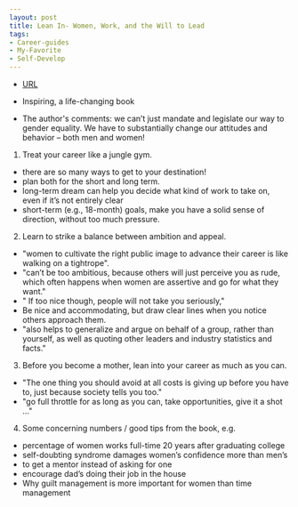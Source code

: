 ```yaml
---
layout: post
title: Lean In- Women, Work, and the Will to Lead
tags:
- Career-guides
- My-Favorite
- Self-Develop
---
```



- [URL](https://www.amazon.com/dp/B009LMTDL0/ref=dp-kindle-redirect?_encoding=UTF8&btkr=1)
- Inspiring, a life-changing book

- The author's comments: we can’t just mandate and legislate our way to gender equality. We have to substantially change our attitudes and behavior – both men and women!

1. Treat your career like a jungle gym.
- there are so many ways to get to your destination!
- plan both for the short and long term. 
- long-term dream can help you decide what kind of work  to take on, even if it’s not entirely clear 
- short-term (e.g., 18-month) goals, make you have a solid sense of direction, without too much pressure.


2. Learn to strike a balance between ambition and appeal.
- "women to cultivate the right public image to advance their career is like walking on a tightrope". 
- "can’t be too ambitious, because others will just perceive you as rude, which often happens when women are assertive and go for what they want."
- " If too nice though, people will not take you seriously,"
-  Be nice and accommodating, but draw clear lines when you notice others approach them. 
- "also helps to generalize and argue on behalf of a group, rather than yourself, as well as quoting other leaders and industry statistics and facts."

3. Before you become a mother, lean into your career as much as you can.
- "The one thing you should avoid at all costs is giving up before you have to, just because society tells you too."
- "go full throttle for as long as you can, take opportunities, give it a shot ..."

4. Some concerning numbers / good tips from the book, e.g. 
- percentage of women works full-time 20 years after graduating college
- self-doubting syndrome  damages women’s confidence more than men’s
- to get a mentor instead of asking for one
- encourage dad’s doing their job in the house
- Why guilt management is more important for women than time management
